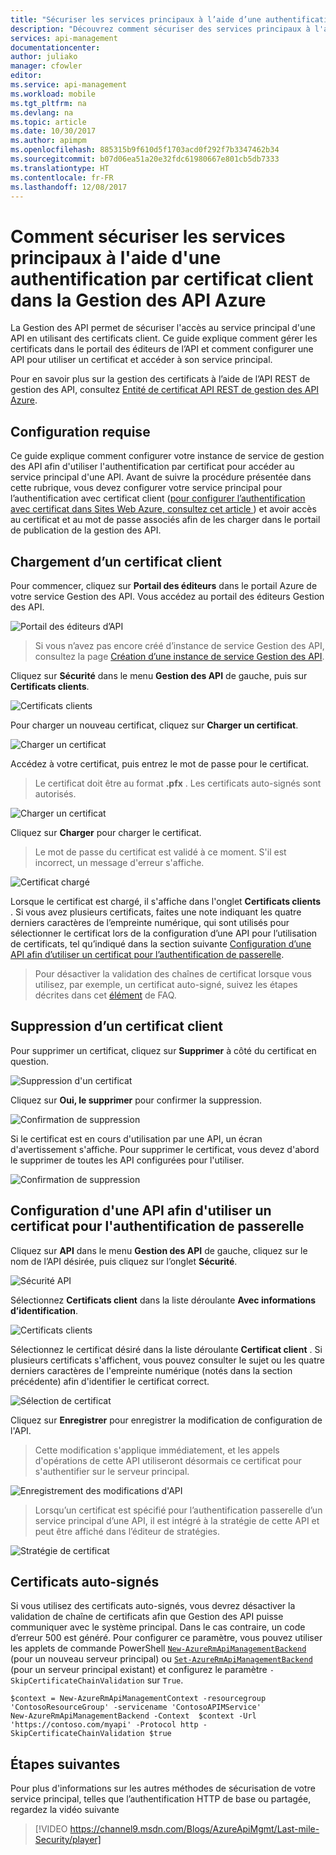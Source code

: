 ```yaml
---
title: "Sécuriser les services principaux à l’aide d’une authentification de certificat client dans Gestion des API Azure | Microsoft Docs"
description: "Découvrez comment sécuriser des services principaux à l'aide d'une authentification par certificat client dans la Gestion des API Azure"
services: api-management
documentationcenter: 
author: juliako
manager: cfowler
editor: 
ms.service: api-management
ms.workload: mobile
ms.tgt_pltfrm: na
ms.devlang: na
ms.topic: article
ms.date: 10/30/2017
ms.author: apimpm
ms.openlocfilehash: 885315b9f610d5f1703acd0f292f7b3347462b34
ms.sourcegitcommit: b07d06ea51a20e32fdc61980667e801cb5db7333
ms.translationtype: HT
ms.contentlocale: fr-FR
ms.lasthandoff: 12/08/2017
---
```

# <a name="how-to-secure-back-end-services-using-client-certificate-authentication-in-azure-api-management"></a>Comment sécuriser les services principaux à l'aide d'une authentification par certificat client dans la Gestion des API Azure
La Gestion des API permet de sécuriser l'accès au service principal d'une API en utilisant des certificats client. Ce guide explique comment gérer les certificats dans le portail des éditeurs de l’API et comment configurer une API pour utiliser un certificat et accéder à son service principal.

Pour en savoir plus sur la gestion des certificats à l’aide de l’API REST de gestion des API, consultez [Entité de certificat API REST de gestion des API Azure][Azure API Management REST API Certificate entity].

## <a name="prerequisites"></a>Configuration requise
Ce guide explique comment configurer votre instance de service de gestion des API afin d'utiliser l'authentification par certificat pour accéder au service principal d'une API. Avant de suivre la procédure présentée dans cette rubrique, vous devez configurer votre service principal pour l’authentification avec certificat client ([pour configurer l’authentification avec certificat dans Sites Web Azure, consultez cet article ][to configure certificate authentication in Azure WebSites refer to this article]) et avoir accès au certificat et au mot de passe associés afin de les charger dans le portail de publication de la gestion des API.

## <a name="step1"></a>Chargement d’un certificat client
Pour commencer, cliquez sur **Portail des éditeurs** dans le portail Azure de votre service Gestion des API. Vous accédez au portail des éditeurs Gestion des API.

![Portail des éditeurs d’API][api-management-management-console]

> Si vous n’avez pas encore créé d’instance de service Gestion des API, consultez la page [Création d’une instance de service Gestion des API][Create an API Management service instance].
> 
> 

Cliquez sur **Sécurité** dans le menu **Gestion des API** de gauche, puis sur **Certificats clients**.

![Certificats clients][api-management-security-client-certificates]

Pour charger un nouveau certificat, cliquez sur **Charger un certificat**.

![Charger un certificat][api-management-upload-certificate]

Accédez à votre certificat, puis entrez le mot de passe pour le certificat.

> Le certificat doit être au format **.pfx** . Les certificats auto-signés sont autorisés.
> 
> 

![Charger un certificat][api-management-upload-certificate-form]

Cliquez sur **Charger** pour charger le certificat.

> Le mot de passe du certificat est validé à ce moment. S'il est incorrect, un message d'erreur s'affiche.
> 
> 

![Certificat chargé][api-management-certificate-uploaded]

Lorsque le certificat est chargé, il s'affiche dans l'onglet **Certificats clients** . Si vous avez plusieurs certificats, faites une note indiquant les quatre derniers caractères de l’empreinte numérique, qui sont utilisés pour sélectionner le certificat lors de la configuration d’une API pour l’utilisation de certificats, tel qu’indiqué dans la section suivante [Configuration d’une API afin d’utiliser un certificat pour l’authentification de passerelle][Configure an API to use a client certificate for gateway authentication].

> Pour désactiver la validation des chaînes de certificat lorsque vous utilisez, par exemple, un certificat auto-signé, suivez les étapes décrites dans cet [élément](api-management-faq.md#can-i-use-a-self-signed-ssl-certificate-for-a-back-end) de FAQ.
> 
> 

## <a name="step1a"></a>Suppression d’un certificat client
Pour supprimer un certificat, cliquez sur **Supprimer** à côté du certificat en question.

![Suppression d'un certificat][api-management-certificate-delete]

Cliquez sur **Oui, le supprimer** pour confirmer la suppression.

![Confirmation de suppression][api-management-confirm-delete]

Si le certificat est en cours d'utilisation par une API, un écran d'avertissement s'affiche. Pour supprimer le certificat, vous devez d'abord le supprimer de toutes les API configurées pour l'utiliser.

![Confirmation de suppression][api-management-confirm-delete-policy]

## <a name="step2"></a>Configuration d'une API afin d'utiliser un certificat pour l'authentification de passerelle
Cliquez sur **API** dans le menu **Gestion des API** de gauche, cliquez sur le nom de l’API désirée, puis cliquez sur l’onglet **Sécurité**.

![Sécurité API][api-management-api-security]

Sélectionnez **Certificats client** dans la liste déroulante **Avec informations d’identification**.

![Certificats clients][api-management-mutual-certificates]

Sélectionnez le certificat désiré dans la liste déroulante **Certificat client** . Si plusieurs certificats s'affichent, vous pouvez consulter le sujet ou les quatre derniers caractères de l'empreinte numérique (notés dans la section précédente) afin d'identifier le certificat correct.

![Sélection de certificat][api-management-select-certificate]

Cliquez sur **Enregistrer** pour enregistrer la modification de configuration de l'API.

> Cette modification s'applique immédiatement, et les appels d'opérations de cette API utiliseront désormais ce certificat pour s'authentifier sur le serveur principal.
> 
> 

![Enregistrement des modifications d'API][api-management-save-api]

> Lorsqu’un certificat est spécifié pour l’authentification passerelle d’un service principal d’une API, il est intégré à la stratégie de cette API et peut être affiché dans l’éditeur de stratégies.
> 
> 

![Stratégie de certificat][api-management-certificate-policy]

## <a name="self-signed-certificates"></a>Certificats auto-signés

Si vous utilisez des certificats auto-signés, vous devrez désactiver la validation de chaîne de certificats afin que Gestion des API puisse communiquer avec le système principal. Dans le cas contraire, un code d’erreur 500 est généré. Pour configurer ce paramètre, vous pouvez utiliser les applets de commande PowerShell [`New-AzureRmApiManagementBackend`](https://docs.microsoft.com/powershell/module/azurerm.apimanagement/new-azurermapimanagementbackend) (pour un nouveau serveur principal) ou [`Set-AzureRmApiManagementBackend`](https://docs.microsoft.com/powershell/module/azurerm.apimanagement/set-azurermapimanagementbackend) (pour un serveur principal existant) et configurez le paramètre `-SkipCertificateChainValidation` sur `True`.

```
$context = New-AzureRmApiManagementContext -resourcegroup 'ContosoResourceGroup' -servicename 'ContosoAPIMService'
New-AzureRmApiManagementBackend -Context  $context -Url 'https://contoso.com/myapi' -Protocol http -SkipCertificateChainValidation $true
```

## <a name="next-steps"></a>Étapes suivantes
Pour plus d'informations sur les autres méthodes de sécurisation de votre service principal, telles que l’authentification HTTP de base ou partagée, regardez la vidéo suivante

> [!VIDEO https://channel9.msdn.com/Blogs/AzureApiMgmt/Last-mile-Security/player]
> 
> 

[api-management-management-console]: ./media/api-management-howto-mutual-certificates/api-management-management-console.png
[api-management-security-client-certificates]: ./media/api-management-howto-mutual-certificates/api-management-security-client-certificates.png
[api-management-upload-certificate]: ./media/api-management-howto-mutual-certificates/api-management-upload-certificate.png
[api-management-upload-certificate-form]: ./media/api-management-howto-mutual-certificates/api-management-upload-certificate-form.png
[api-management-certificate-uploaded]: ./media/api-management-howto-mutual-certificates/api-management-certificate-uploaded.png
[api-management-api-security]: ./media/api-management-howto-mutual-certificates/api-management-api-security.png
[api-management-mutual-certificates]: ./media/api-management-howto-mutual-certificates/api-management-mutual-certificates.png
[api-management-select-certificate]: ./media/api-management-howto-mutual-certificates/api-management-select-certificate.png
[api-management-save-api]: ./media/api-management-howto-mutual-certificates/api-management-save-api.png
[api-management-certificate-policy]: ./media/api-management-howto-mutual-certificates/api-management-certificate-policy.png
[api-management-certificate-delete]: ./media/api-management-howto-mutual-certificates/api-management-certificate-delete.png
[api-management-confirm-delete]: ./media/api-management-howto-mutual-certificates/api-management-confirm-delete.png
[api-management-confirm-delete-policy]: ./media/api-management-howto-mutual-certificates/api-management-confirm-delete-policy.png



[How to add operations to an API]: api-management-howto-add-operations.md
[How to add and publish a product]: api-management-howto-add-products.md
[Monitoring and analytics]: ../api-management-monitoring.md
[Add APIs to a product]: api-management-howto-add-products.md#add-apis
[Publish a product]: api-management-howto-add-products.md#publish-product
[Get started with Azure API Management]: get-started-create-service-instance.md
[API Management policy reference]: api-management-policy-reference.md
[Caching policies]: api-management-policy-reference.md#caching-policies
[Create an API Management service instance]: get-started-create-service-instance.md

[Azure API Management REST API Certificate entity]: http://msdn.microsoft.com/library/azure/dn783483.aspx
[WebApp-GraphAPI-DotNet]: https://github.com/AzureADSamples/WebApp-GraphAPI-DotNet
[to configure certificate authentication in Azure WebSites refer to this article]: ../app-service/app-service-web-configure-tls-mutual-auth.md

[Prerequisites]: #prerequisites
[Upload a client certificate]: #step1
[Delete a client certificate]: #step1a
[Configure an API to use a client certificate for gateway authentication]: #step2
[Test the configuration by calling an operation in the Developer Portal]: #step3
[Next steps]: #next-steps




